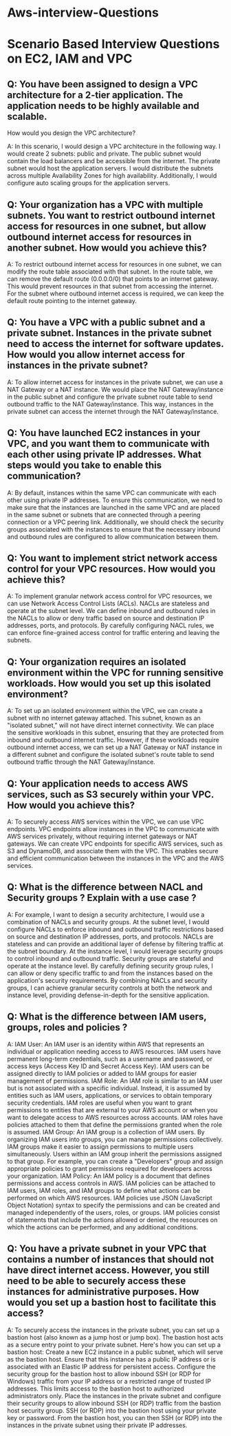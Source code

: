 # Aws-interview-Questions

# Scenario Based Interview Questions on EC2, IAM and VPC


## Q: You have been assigned to design a VPC architecture for a 2-tier application. The application needs to be highly available and scalable. 
   How would you design the VPC architecture?

A: In this scenario, I would design a VPC architecture in the following way.
   I would create 2 subnets: public and private. The public subnet would contain the load balancers and be accessible from the internet. The private subnet would host the application servers. 
   I would distribute the subnets across multiple Availability Zones for high availability. Additionally, I would configure auto scaling groups for the application servers.

## Q: Your organization has a VPC with multiple subnets. You want to restrict outbound internet access for resources in one subnet, but allow outbound internet access for resources in another subnet. How would you achieve this?

A: To restrict outbound internet access for resources in one subnet, we can modify the route table associated with that subnet. In the route table, we can remove the default route (0.0.0.0/0) that points to an internet gateway. 
   This would prevent resources in that subnet from accessing the internet. For the subnet where outbound internet access is required, we can keep the default route pointing to the internet gateway.

## Q: You have a VPC with a public subnet and a private subnet. Instances in the private subnet need to access the internet for software updates. How would you allow internet access for instances in the private subnet?

A: To allow internet access for instances in the private subnet, we can use a NAT Gateway or a NAT instance. 
   We would place the NAT Gateway/instance in the public subnet and configure the private subnet route table to send outbound traffic to the NAT Gateway/instance. This way, instances in the private subnet can access the internet through the NAT Gateway/instance.

## Q: You have launched EC2 instances in your VPC, and you want them to communicate with each other using private IP addresses. What steps would you take to enable this communication?

A: By default, instances within the same VPC can communicate with each other using private IP addresses. 
  To ensure this communication, we need to make sure that the instances are launched in the same VPC and are placed in the same subnet or subnets that are connected through a peering connection or a VPC peering link. 
  Additionally, we should check the security groups associated with the instances to ensure that the necessary inbound and outbound rules are configured to allow communication between them.

## Q: You want to implement strict network access control for your VPC resources. How would you achieve this?

A: To implement granular network access control for VPC resources, we can use Network Access Control Lists (ACLs). 
  NACLs are stateless and operate at the subnet level. We can define inbound and outbound rules in the NACLs to allow or deny traffic based on source and destination IP addresses, ports, and protocols. 
  By carefully configuring NACL rules, we can enforce fine-grained access control for traffic entering and leaving the subnets.

## Q: Your organization requires an isolated environment within the VPC for running sensitive workloads. How would you set up this isolated environment?

A: To set up an isolated environment within the VPC, we can create a subnet with no internet gateway attached. 
   This subnet, known as an "isolated subnet," will not have direct internet connectivity. We can place the sensitive workloads in this subnet, ensuring that they are protected from inbound and outbound internet traffic. 
   However, if these workloads require outbound internet access, we can set up a NAT Gateway or NAT instance in a different subnet and configure the isolated subnet's route table to send outbound traffic through the NAT Gateway/instance.

## Q: Your application needs to access AWS services, such as S3 securely within your VPC. How would you achieve this?

A: To securely access AWS services within the VPC, we can use VPC endpoints. VPC endpoints allow instances in the VPC to communicate with AWS services privately, without requiring internet gateways or NAT gateways. 
  We can create VPC endpoints for specific AWS services, such as S3 and DynamoDB, and associate them with the VPC. 
  This enables secure and efficient communication between the instances in the VPC and the AWS services.

## Q: What is the difference between NACL and Security groups ? Explain with a use case ?

A: For example, I want to design a security architecture, I would use a combination of NACLs and security groups. At the subnet level, I would configure NACLs to enforce inbound and outbound traffic restrictions based on source and destination IP addresses, ports, and protocols. NACLs are stateless and can provide an additional layer of defense by filtering traffic at the subnet boundary.
  At the instance level, I would leverage security groups to control inbound and outbound traffic. Security groups are stateful and operate at the instance level. By carefully defining security group rules, I can allow or deny specific traffic to and from the instances based on the application's security requirements.
  By combining NACLs and security groups, I can achieve granular security controls at both the network and instance level, providing defense-in-depth for the sensitive application.

## Q: What is the difference between IAM users, groups, roles and policies ?

A: IAM User: An IAM user is an identity within AWS that represents an individual or application needing access to AWS resources. IAM users have permanent long-term credentials, such as a username and password, or access keys (Access Key ID and Secret Access Key). IAM users can be assigned directly to IAM policies or added to IAM groups for easier management of permissions.
   IAM Role: An IAM role is similar to an IAM user but is not associated with a specific individual. Instead, it is assumed by entities such as IAM users, applications, or services to obtain temporary security credentials. IAM roles are useful when you want to grant permissions to entities that are external to your AWS account or when you want to delegate access to AWS resources across accounts. IAM roles have policies attached to them that define the permissions granted when the role is assumed.
   IAM Group: An IAM group is a collection of IAM users. By organizing IAM users into groups, you can manage permissions collectively. IAM groups make it easier to assign permissions to multiple users simultaneously. Users within an IAM group inherit the permissions assigned to that group. For example, you can create a "Developers" group and assign appropriate policies to grant permissions required for developers across your organization.
   IAM Policy: An IAM policy is a document that defines permissions and access controls in AWS. IAM policies can be attached to IAM users, IAM roles, and IAM groups to define what actions can be performed on which AWS resources. IAM policies use JSON (JavaScript Object Notation) syntax to specify the permissions and can be created and managed independently of the users, roles, or groups. IAM policies consist of statements that include the actions allowed or denied, the resources on which the actions can be performed, and any additional conditions.

## Q: You have a private subnet in your VPC that contains a number of instances that should not have direct internet access. However, you still need to be able to securely access these instances for administrative purposes. How would you set up a bastion host to facilitate this access?

A: To securely access the instances in the private subnet, you can set up a bastion host (also known as a jump host or jump box). The bastion host acts as a secure entry point to your private subnet. Here's how you can set up a bastion host:
      Create a new EC2 instance in a public subnet, which will serve as the bastion host. Ensure that this instance has a public IP address or is associated with an Elastic IP address for persistent access.
      Configure the security group for the bastion host to allow inbound SSH (or RDP for Windows) traffic from your IP address or a restricted range of trusted IP addresses. This limits access to the bastion host to authorized administrators only.
      Place the instances in the private subnet and configure their security groups to allow inbound SSH (or RDP) traffic from the bastion host security group.
      SSH (or RDP) into the bastion host using your private key or password. From the bastion host, you can then SSH (or RDP) into the instances in the private subnet using their private IP addresses.
